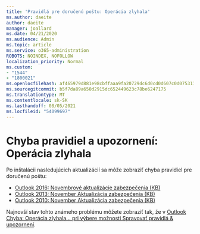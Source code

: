 ```yaml
---
title: 'Pravidlá pre doručenú poštu: Operácia zlyhala'
ms.author: daeite
author: daeite
manager: joallard
ms.date: 04/21/2020
ms.audience: Admin
ms.topic: article
ms.service: o365-administration
ROBOTS: NOINDEX, NOFOLLOW
localization_priority: Normal
ms.custom:
- "1544"
- "1800021"
ms.openlocfilehash: af465979d881e98cbffaaa9fa20729dc6d0cd0d607c0d075311b19c8960b2f33
ms.sourcegitcommit: b5f7da89a650d2915dc652449623c78be6247175
ms.translationtype: MT
ms.contentlocale: sk-SK
ms.lasthandoff: 08/05/2021
ms.locfileid: "54099697"
---
```

# <a name="rules-and-alerts-error-the-operation-failed"></a>Chyba pravidiel a upozornení: Operácia zlyhala

Po inštalácii nasledujúcich aktualizácií sa môže zobraziť chyba pravidiel pre doručenú poštu:

- [Outlook 2016: Novembrové aktualizácie zabezpečenia (KB)](https://support.microsoft.com/help/4461506)
- [Outlook 2013: November Aktualizácia zabezpečenia (KB)](https://support.microsoft.com/help/4461486)
- [Outlook 2010: November Aktualizácia zabezpečenia (KB)](https://support.microsoft.com/help/4461585)

Najnovší stav tohto známeho problému môžete zobraziť tak, že v [Outlook Chyba: Operácia zlyhala... pri výbere možnosti Spravovať pravidlá & upozornení](https://support.office.com/article/Outlook-Error-The-operation-failed-when-selecting-Manage-Rules-Alerts-64b6ff77-98c2-4564-9cbf-25bd8e17fb8b%20).